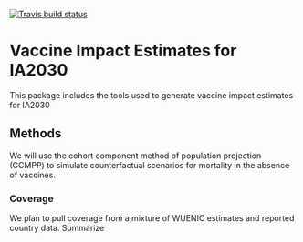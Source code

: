 <!-- badges: start -->
[![Travis build status](https://travis-ci.com/aucarter/vieIA2030.svg?branch=master)](https://travis-ci.com/aucarter/vieIA2030)
<!-- badges: end -->

# Vaccine Impact Estimates for IA2030

This package includes the tools used to generate vaccine impact estimates for IA2030

## Methods

We will use the cohort component method of population projection (CCMPP) to simulate counterfactual scenarios for mortality in the absence of vaccines.

### Coverage

We plan to pull coverage from a mixture of WUENIC estimates and reported country data. Summarize 

